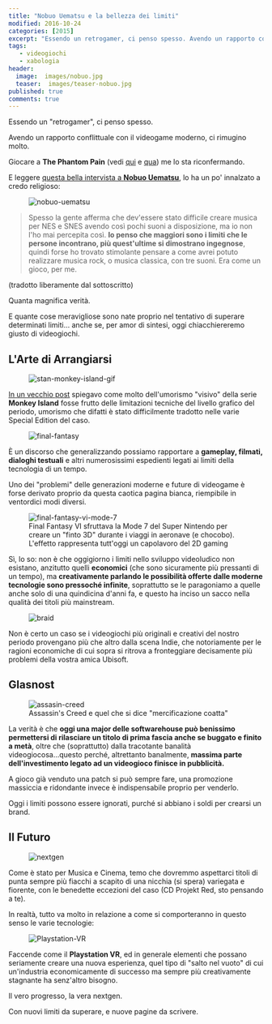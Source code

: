 ```yaml
---
title: "Nobuo Uematsu e la bellezza dei limiti"
modified: 2016-10-24
categories: [2015]
excerpt: "Essendo un retrogamer, ci penso spesso. Avendo un rapporto conflittuale con il videogame moderno, ci rimugino molto..."
tags:
   - videogiochi
   - xabologia
header:  
  image:  images/nobuo.jpg
  teaser:  images/teaser-nobuo.jpg
published: true
comments: true
---
```


Essendo un "retrogamer", ci penso spesso.

Avendo un rapporto conflittuale con il videogame moderno, ci rimugino molto.

Giocare a **The Phantom Pain** (vedi [qui](/2015/Metal-Gear-Solid-V-phantom-pain-prime-impressioni/) e [qua](/2015/Metal-Gear-Solid-V-phantom-pain-seconde-impressioni/)) me lo sta riconfermando.

E leggere [questa bella intervista a **Nobuo Uematsu**](http://daily.redbullmusicacademy.com/2014/10/nobuo-uematsu-interview), lo ha un po' innalzato a credo religioso:

<figure>
<img src='http://2.bp.blogspot.com/-MGb0n2Ivj_Y/Vf-8Fl3kzyI/AAAAAAAAMkY/imBh0w3-qnc/s1600/nobuo.jpg' alt='nobuo-uematsu'>
</figure>

> Spesso la gente afferma che dev'essere stato difficile creare musica per NES e SNES avendo così pochi suoni a disposizione, ma io non l'ho mai percepita così. **Io penso che maggiori sono i limiti che le persone incontrano, più quest'ultime si dimostrano ingegnose**, quindi forse ho trovato stimolante pensare a come avrei potuto realizzare musica rock, o musica classica, con tre suoni. Era come un gioco, per me.

(tradotto liberamente dal sottoscritto)

Quanta magnifica verità.

E quante cose meravigliose sono nate proprio nel tentativo di superare determinati limiti... anche se, per amor di sintesi, oggi chiacchiereremo giusto di videogiochi.

## L'Arte di Arrangiarsi

<figure>
<img src='http://4.bp.blogspot.com/-FPwEPK98IdQ/Vf-9WiqvITI/AAAAAAAAMkk/fL6aEw9gLK8/s1600/stan.gif' alt='stan-monkey-island-gif'>
</figure>

[In un vecchio post](/2013/pixel-art/) spiegavo come molto dell'umorismo "visivo" della serie **Monkey Island** fosse frutto delle limitazioni tecniche del livello grafico del periodo, umorismo che difatti è stato difficilmente tradotto nelle varie Special Edition del caso.

<figure>
<img src='http://1.bp.blogspot.com/-J0zYOq_d3w0/Vf--GyZkLhI/AAAAAAAAMks/iO7krhbMoJg/s1600/ffopening.png' alt='final-fantasy'>
</figure>

È un discorso che generalizzando possiamo rapportare a **gameplay, filmati, dialoghi testuali** e altri numerosissimi espedienti legati ai limiti della tecnologia di un tempo.

Uno dei "problemi" delle generazioni moderne e future di videogame è forse derivato proprio da questa caotica pagina bianca, riempibile in ventordici modi diversi.

<figure>
<img src='http://1.bp.blogspot.com/-HrJ7b8vRMs4/Vf_AB20WsEI/AAAAAAAAMk4/aU5_8_gF6HI/s1600/mode7.png' alt='final-fantasy-vi-mode-7'>
<figcaption>Final Fantasy VI sfruttava la Mode 7 del Super Nintendo per creare un "finto 3D" durante i viaggi in aeronave (e chocobo). L'effetto rappresenta tutt'oggi un capolavoro del 2D gaming</figcaption>
</figure>

Sì, lo so: non è che oggigiorno i limiti nello sviluppo videoludico non esistano, anzitutto quelli **economici** (che sono sicuramente più pressanti di un tempo), ma **creativamente parlando le possibilità offerte dalle moderne tecnologie sono pressoché infinite**, soprattutto se le paragoniamo a quelle anche solo di una quindicina d'anni fa, e questo ha inciso un sacco nella qualità dei titoli più mainstream.

<figure>
<img src='http://2.bp.blogspot.com/-1A1rjChTljo/Vf_CD4QM4qI/AAAAAAAAMlE/g_OV621GEFg/s1600/Braid-art-2.jpg' alt='braid'>
</figure>

Non è certo un caso se i videogiochi più originali e creativi del nostro periodo provengano più che altro dalla scena Indie, che notoriamente per le ragioni economiche di cui sopra si ritrova a fronteggiare decisamente più problemi della vostra amica Ubisoft.

## Glasnost

<figure>
<img src='http://1.bp.blogspot.com/-GO_4c5R54R4/Vf_DfZV4mkI/AAAAAAAAMlQ/SKYX2Xq9NmI/s1600/ac-edge-gel_180011.jpg' alt='assasin-creed'>
<figcaption>Assassin's Creed e quel che si dice "mercificazione coatta"</figcaption>
</figure>

La verità è che **oggi una major delle softwarehouse può benissimo permettersi di rilasciare un titolo di prima fascia anche se buggato e finito a metà**, oltre che (soprattutto) dalla tracotante banalità videogiocosa...questo perché, altrettanto banalmente, **massima parte dell'investimento legato ad un videogioco finisce in pubblicità.**

A gioco già venduto una patch si può sempre fare, una promozione massiccia e ridondante invece è indispensabile proprio per venderlo.

Oggi i limiti possono essere ignorati, purché si abbiano i soldi per crearsi un brand.

## Il Futuro

<figure>
<img src='http://1.bp.blogspot.com/-Oo1ZvBivVBk/Vf_G7KbLI0I/AAAAAAAAMlc/cIdpVQLsZSk/s1600/18m5d9oq37hjpjpg.jpg' alt='nextgen'>
</figure>

Come è stato per Musica e Cinema, temo che dovremmo aspettarci titoli di punta sempre più fiacchi a scapito di una nicchia (si spera) variegata e fiorente, con le benedette eccezioni del caso (CD Projekt Red, sto pensando a te).

In realtà, tutto va molto in relazione a come si comporteranno in questo senso le varie tecnologie:

<figure>
<img src='http://2.bp.blogspot.com/-IuTbNqrjlKo/Vf_Im65m-MI/AAAAAAAAMlo/NSa2j7N-pBA/s1600/Playstation%2BVR.jpg' alt='Playstation-VR'>
</figure>

Faccende come il **Playstation VR**, ed in generale elementi che possano seriamente creare una nuova esperienza, quel tipo di "salto nel vuoto" di cui un'industria economicamente di successo ma sempre più creativamente stagnante ha senz'altro bisogno.

Il vero progresso, la vera nextgen.

Con nuovi limiti da superare, e nuove pagine da scrivere.